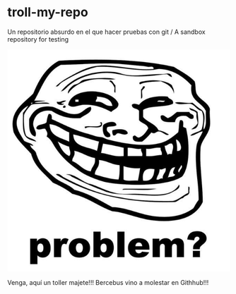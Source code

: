 # troll-my-repo
Un repositorio absurdo en el que hacer pruebas con git / A sandbox repository for testing

![](trollface.jpg)

Venga, aquí un toller majete!!! Bercebus vino a molestar en Githhub!!!
